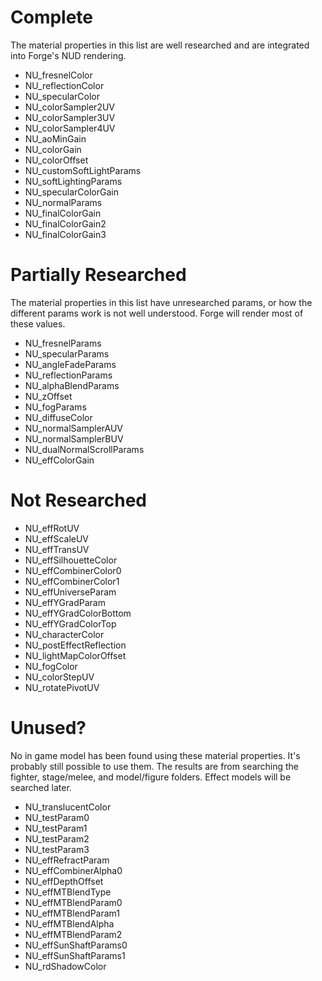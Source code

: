 # Complete
The material properties in this list are well researched and are integrated into
Forge's NUD rendering.

* NU_fresnelColor  
* NU_reflectionColor  
* NU_specularColor  
* NU_colorSampler2UV
* NU_colorSampler3UV
* NU_colorSampler4UV
* NU_aoMinGain
* NU_colorGain
* NU_colorOffset
* NU_customSoftLightParams
* NU_softLightingParams
* NU_specularColorGain
* NU_normalParams
* NU_finalColorGain
* NU_finalColorGain2
* NU_finalColorGain3

# Partially Researched
The material properties in this list have unresearched params, or how the
different params work is not well understood. Forge will render most of these
values.

* NU_fresnelParams
* NU_specularParams
* NU_angleFadeParams
* NU_reflectionParams
* NU_alphaBlendParams
* NU_zOffset
* NU_fogParams
* NU_diffuseColor
* NU_normalSamplerAUV
* NU_normalSamplerBUV
* NU_dualNormalScrollParams
* NU_effColorGain

# Not Researched
* NU_effRotUV
* NU_effScaleUV
* NU_effTransUV
* NU_effSilhouetteColor
* NU_effCombinerColor0
* NU_effCombinerColor1
* NU_effUniverseParam
* NU_effYGradParam
* NU_effYGradColorBottom
* NU_effYGradColorTop
* NU_characterColor
* NU_postEffectReflection
* NU_lightMapColorOffset
* NU_fogColor
* NU_colorStepUV
* NU_rotatePivotUV


# Unused?
No in game model has been found using these material properties. It's probably
still possible to use them. The results are from searching the fighter,
stage/melee, and model/figure folders. Effect models will be searched later.

* NU_translucentColor
* NU_testParam0
* NU_testParam1
* NU_testParam2
* NU_testParam3
* NU_effRefractParam
* NU_effCombinerAlpha0
* NU_effDepthOffset
* NU_effMTBlendType
* NU_effMTBlendParam0
* NU_effMTBlendParam1
* NU_effMTBlendAlpha
* NU_effMTBlendParam2
* NU_effSunShaftParams0
* NU_effSunShaftParams1
* NU_rdShadowColor
